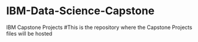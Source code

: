 # IBM-Data-Science-Capstone
IBM Capstone Projects 
#This is the repository where the Capstone Projects files will be hosted
